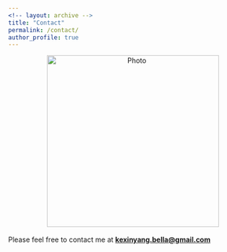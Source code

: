 ```yaml
---
<!-- layout: archive -->
title: "Contact"
permalink: /contact/
author_profile: true
---
```

<p align="center">
  <img src="https://kexin-yang.github.io/files/kexin.jpg?raw=true" alt="Photo" style="width: 350px;"/>
</p>

Please feel free to contact me at **kexinyang.bella@gmail.com**<br>

